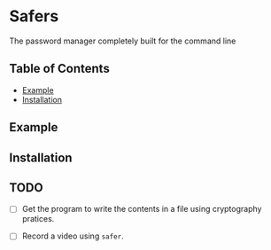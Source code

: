 # Safers
The password manager completely built for the command line

## Table of Contents
- [Example](#example)
- [Installation](#installation)

## Example

## Installation

## TODO
- [ ] Get the program to write the contents in a file using cryptography pratices. 
- [ ] Record a video using ``safer``.



